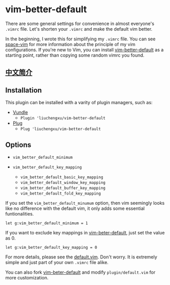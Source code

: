 # vim-better-default

There are some general settings for convenience in almost everyone's `.vimrc` file. Let's shorten your `.vimrc` and make the default vim better.

In the beginning, I wrote this for simplifying my `.vimrc` file. You can see [space-vim](https://github.com/liuchengxu/space-vim) for more information about the principle of my vim configurations. If you're new to Vim, you can install [vim-better-default](https://github.com/liuchengxu/vim-better-default) as a starting point, rather than copying some random vimrc you found. 

## [中文简介](https://liuchengxu.github.io/2016/10/31/my-first-vim-plugin.html)

## Installation

This plugin can be installed with a varity of plugin managers, such as:

- [Vundle](https://github.com/VundleVim/Vundle.vim)
    - `Plugin 'liuchengxu/vim-better-default`
- [Plug](https://github.com/junegunn/vim-plug)
    - `Plug 'liuchengxu/vim-better-default`

## Options

- `vim_better_default_minimum`

- `vim_better_default_key_mapping`
    - `vim_better_default_basic_key_mapping`
    - `vim_better_default_window_key_mapping`
    - `vim_better_default_buffer_key_mapping`
    - `vim_better_default_fold_key_mapping`

If you set the `vim_better_default_minumum` option, then vim seemingly looks like no difference with the default vim, it only adds some essential funtionalities.

```
let g:vim_better_default_minimum = 1
```

If you want to exclude key mappings in [vim-beter-default](https://github.com/liuchengxu/vim-better-default), just set the value as 0.

```
let g:vim_better_default_key_mapping = 0
```

For more details, please see the [default.vim](https://github.com/liuchengxu/vim-better-default/blob/master/plugin/default.vim). Don't worry. It is extremely simple and just part of your own `.vimrc` file alike.

You can also fork [vim-beter-default](https://github.com/liuchengxu/vim-better-default) and modify `plugin/default.vim` for more customization.
